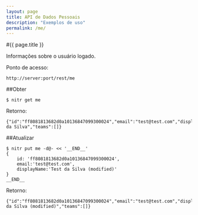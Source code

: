 ```yaml
---
layout: page
title: API de Dados Pessoais
description: "Exemplos de uso"
permalink: /me/
---
```

#{{ page.title }}

Informações sobre o usuário logado.

Ponto de acesso:

    http://server:port/rest/me

##Obter

    $ nitr get me

Retorno:

    {"id":"ff8081813682d0a10136847099300024","email":"test@test.com","displayName":"Test da Silva","teams":[]}

##Atualizar

    $ nitr put me -d@- << '__END__' 
    {
        id: 'ff8081813682d0a10136847099300024',
        email:'test@test.com',
        displayName:'Test da Silva (modified)'
    }
    __END__

Retorno:

    {"id":"ff8081813682d0a10136847099300024","email":"test@test.com","displayName":"Test da Silva (modified)","teams":[]}

